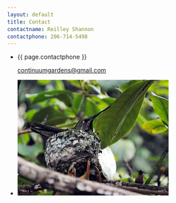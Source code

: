 ```yaml
---
layout: default
title: Contact
contactname: Reilley Shannon
contactphone: 206-714-5498
---
```


- {{ page.contactphone }}

    <continuumgardens@gmail.com>
  
- ![](/images/pic08.jpg)
